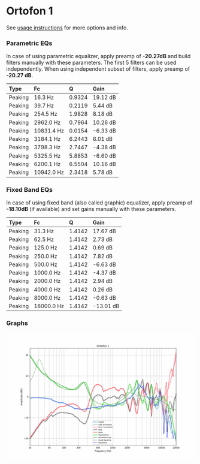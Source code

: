 # Ortofon 1
See [usage instructions](https://github.com/jaakkopasanen/AutoEq#usage) for more options and info.

### Parametric EQs
In case of using parametric equalizer, apply preamp of **-20.27dB** and build filters manually
with these parameters. The first 5 filters can be used independently.
When using independent subset of filters, apply preamp of **-20.27 dB**.

| Type    | Fc         |      Q | Gain     |
|:--------|:-----------|:-------|:---------|
| Peaking | 16.3 Hz    | 0.9324 | 19.12 dB |
| Peaking | 39.7 Hz    | 0.2119 | 5.44 dB  |
| Peaking | 254.5 Hz   | 1.9828 | 8.18 dB  |
| Peaking | 2962.0 Hz  | 0.7964 | 10.26 dB |
| Peaking | 10831.4 Hz | 0.0154 | -6.33 dB |
| Peaking | 3184.1 Hz  | 6.2443 | 6.01 dB  |
| Peaking | 3798.3 Hz  | 2.7447 | -4.38 dB |
| Peaking | 5325.5 Hz  | 5.8853 | -6.60 dB |
| Peaking | 6200.1 Hz  | 6.5504 | 10.16 dB |
| Peaking | 10942.0 Hz | 2.3418 | 5.78 dB  |

### Fixed Band EQs
In case of using fixed band (also called graphic) equalizer, apply preamp of **-18.10dB**
(if available) and set gains manually with these parameters.

| Type    | Fc         |      Q | Gain      |
|:--------|:-----------|:-------|:----------|
| Peaking | 31.3 Hz    | 1.4142 | 17.67 dB  |
| Peaking | 62.5 Hz    | 1.4142 | 2.73 dB   |
| Peaking | 125.0 Hz   | 1.4142 | 0.69 dB   |
| Peaking | 250.0 Hz   | 1.4142 | 7.82 dB   |
| Peaking | 500.0 Hz   | 1.4142 | -6.63 dB  |
| Peaking | 1000.0 Hz  | 1.4142 | -4.37 dB  |
| Peaking | 2000.0 Hz  | 1.4142 | 2.94 dB   |
| Peaking | 4000.0 Hz  | 1.4142 | 0.26 dB   |
| Peaking | 8000.0 Hz  | 1.4142 | -0.63 dB  |
| Peaking | 16000.0 Hz | 1.4142 | -13.01 dB |

### Graphs
![](./Ortofon%201.png)